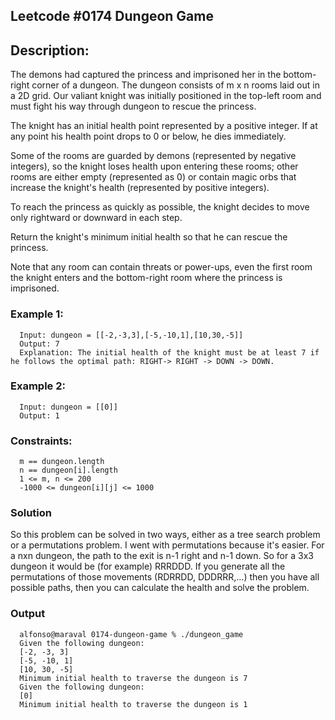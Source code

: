 ## Leetcode #0174 Dungeon Game

## Description:

The demons had captured the princess and imprisoned her in the bottom-right corner of a dungeon. The dungeon consists of m x n rooms laid out in a 2D grid. Our valiant knight was initially positioned in the top-left room and must fight his way through dungeon to rescue the princess.

The knight has an initial health point represented by a positive integer. If at any point his health point drops to 0 or below, he dies immediately.

Some of the rooms are guarded by demons (represented by negative integers), so the knight loses health upon entering these rooms; other rooms are either empty (represented as 0) or contain magic orbs that increase the knight's health (represented by positive integers).

To reach the princess as quickly as possible, the knight decides to move only rightward or downward in each step.

Return the knight's minimum initial health so that he can rescue the princess.

Note that any room can contain threats or power-ups, even the first room the knight enters and the bottom-right room where the princess is imprisoned.

 

### Example 1:


      Input: dungeon = [[-2,-3,3],[-5,-10,1],[10,30,-5]]
      Output: 7
      Explanation: The initial health of the knight must be at least 7 if he follows the optimal path: RIGHT-> RIGHT -> DOWN -> DOWN.


### Example 2:

      Input: dungeon = [[0]]
      Output: 1
 

### Constraints:

      m == dungeon.length
      n == dungeon[i].length
      1 <= m, n <= 200
      -1000 <= dungeon[i][j] <= 1000


### Solution

So this problem can be solved in two ways, either as a tree search problem or a permutations problem.  I went with permutations because it's easier.  For a nxn dungeon, the path to the exit is n-1 right and n-1 down.  So for a 3x3 dungeon it would be (for example) RRRDDD.   If you generate all the permutations of those movements (RDRRDD, DDDRRR,...) then you have all possible paths, then you can calculate the health and solve the problem. 

### Output

      alfonso@maraval 0174-dungeon-game % ./dungeon_game 
      Given the following dungeon:
      [-2, -3, 3]
      [-5, -10, 1]
      [10, 30, -5]
      Minimum initial health to traverse the dungeon is 7
      Given the following dungeon:
      [0]
      Minimum initial health to traverse the dungeon is 1



